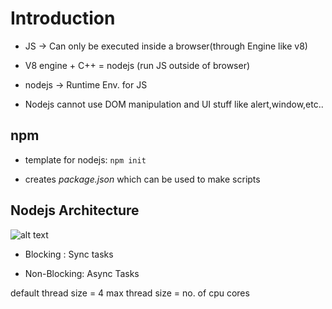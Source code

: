 # Introduction

- JS -> Can only be executed inside a browser(through Engine like v8)

- V8 engine + C++ = nodejs (run JS outside of browser)

- nodejs -> Runtime Env. for JS

- Nodejs cannot use DOM manipulation and UI stuff like alert,window,etc..

## npm

- template for nodejs: `npm init`

- creates _package.json_ which can be used to make scripts

## Nodejs Architecture

![alt text](https://cdn.buttercms.com/0Nh1yR6SSPwqnsKYSfHa)

- Blocking : Sync tasks

- Non-Blocking: Async Tasks

default thread size = 4
max thread size = no. of cpu cores
